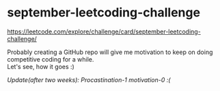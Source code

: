 # september-leetcoding-challenge
https://leetcode.com/explore/challenge/card/september-leetcoding-challenge/

Probably creating a GitHub repo will give me motivation to keep on doing competitive coding for a while. 
<br/> Let's see, how it goes :)

_Update(after two weeks): 
Procastination-1 motivation-0 :(_

